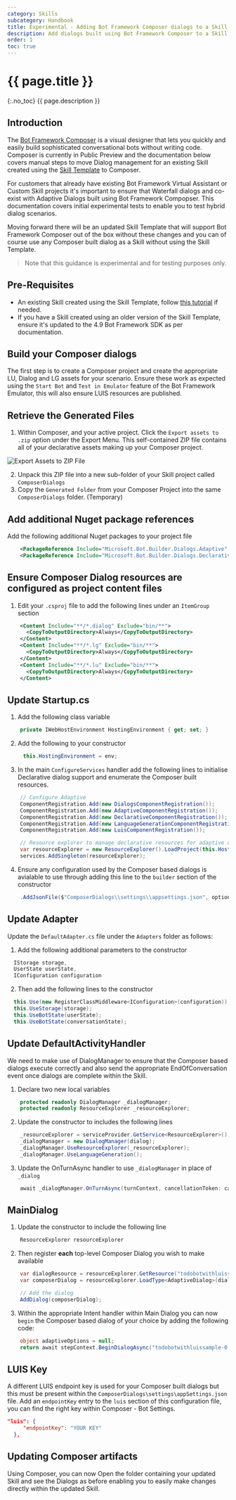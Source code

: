 ```yaml
---
category: Skills
subcategory: Handbook
title: Experimental - Adding Bot Framework Composer dialogs to a Skill
description: Add dialogs built using Bot Framework Composer to a Skill enabling side by side composition of Waterfall Dialogs and Composer built Adaptive Dialogs.
order: 1
toc: true
---
```


# {{ page.title }}
{:.no_toc}
{{ page.description }}

## Introduction

The [Bot Framework Composer](https://aka.ms/bfcomposer) is a visual designer that lets you quickly and easily build sophisticated conversational bots without writing code. Composer is currently in Public Preview and the documentation below covers manual steps to move Dialog management for an existing Skill created using the [Skill Template](https://microsoft.github.io/botframework-solutions/skills/tutorials/create-skill/csharp/1-intro/) to Composer.

For customers that already have existing Bot Framework Virtual Assistant or Custom Skill projects it's important to ensure that Waterfall dialogs and co-exist with Adaptive Dialogs built using Bot Framework Compopser. This documentation covers initial experimental tests to enable you to test hybrid dialog scenarios.

Moving forward there will be an updated Skill Template that will support Bot Framework Composer out of the box without these changes and you can of course use any Composer built dialog as a Skill without using the Skill Template.

> Note that this guidance is experimental and for testing purposes only.

## Pre-Requisites

- An existing Skill created using the Skill Template, follow [this tutorial](https://microsoft.github.io/botframework-solutions/skills/tutorials/create-skill/csharp/1-intro/) if needed.
- If you have a Skill created using an older version of the Skill Template, ensure it's updated to the 4.9 Bot Framework SDK as per documentation.

## Build your Composer dialogs

The first step is to create a Composer project and create the appropriate LU, Dialog and LG assets for your scenario. Ensure these work as expected using the `Start Bot` and `Test in Emulator` feature of the Bot Framework Emulator, this will also ensure LUIS resources are published.

## Retrieve the Generated Files

1. Within Composer, and your active project. Click the `Export assets to .zip` option under the Export Menu. This self-contained ZIP file contains all of your declarative assets making up your Composer project. 

![Export Assets to ZIP File]({{site.baseurl}}/assets/images/composer-export-assets-to-zip.png)

2. Unpack this ZIP file into a new sub-folder of your Skill project called `ComposerDialogs`
3. Copy the `Generated Folder` from your Composer Project into the same `ComposerDialogs` folder. (Temporary)

## Add additional Nuget package references

Add the following additional Nuget packages to your project file

```xml
    <PackageReference Include="Microsoft.Bot.Builder.Dialogs.Adaptive" Version="4.9.1" />
    <PackageReference Include="Microsoft.Bot.Builder.Dialogs.Declarative" Version="4.9.1" />
```    

## Ensure Composer Dialog resources are configured as project content files

1. Edit your `.csproj` file to add the following lines under an `ItemGroup` section

```xml
    <Content Include="**/*.dialog" Exclude="bin/**">
      <CopyToOutputDirectory>Always</CopyToOutputDirectory>
    </Content>
    <Content Include="**/*.lg" Exclude="bin/**">
      <CopyToOutputDirectory>Always</CopyToOutputDirectory>
    </Content>
    <Content Include="**/*.lu" Exclude="bin/**">
      <CopyToOutputDirectory>Always</CopyToOutputDirectory>
    </Content>    
```

## Update Startup.cs

1. Add the following class variable

```csharp
    private IWebHostEnvironment HostingEnvironment { get; set; }
```

2. Add the following to your constructor

```csharp
     this.HostingEnvironment = env;
```

3. In the main `ConfigureServices` handler add the following lines to initialise Declarative dialog support and enumerate the Composer built resources.

```csharp
    // Configure Adaptive           
    ComponentRegistration.Add(new DialogsComponentRegistration());
    ComponentRegistration.Add(new AdaptiveComponentRegistration());
    ComponentRegistration.Add(new DeclarativeComponentRegistration());
    ComponentRegistration.Add(new LanguageGenerationComponentRegistration());
    ComponentRegistration.Add(new LuisComponentRegistration());

    // Resource explorer to manage declarative resources for adaptive dialog
    var resourceExplorer = new ResourceExplorer().LoadProject(this.HostingEnvironment.ContentRootPath);
    services.AddSingleton(resourceExplorer);
```

4. Ensure any configuration used by the Composer based dialogs is avialable to use through adding this line to the `builder` section of the constructor

```csharp
    .AddJsonFile($"ComposerDialogs\\settings\\appsettings.json", optional:true)
```

## Update Adapter

Update the `DefaultAdapter.cs` file under the `Adapters` folder as follows:

1. Add the following additional parameters to the constructor

```csharp
  IStorage storage,
  UserState userState,
  IConfiguration configuration
```

2. Then add the following lines to the constructor
  ```csharp
    this.Use(new RegisterClassMiddleware<IConfiguration>(configuration));
    this.UseStorage(storage);
    this.UseBotState(userState);
    this.UseBotState(conversationState);
  ```

## Update DefaultActivityHandler

We need to make use of DialogManager to ensure that the Composer based dialogs execute correctly and also send the appropriate EndOfConversation event once dialogs are complete within the Skill.

1. Declare two new local variables

```csharp
    protected readonly DialogManager _dialogManager;
    protected readonly ResourceExplorer _resourceExplorer;
```

2. Update the constructor to includes the following lines

```csharp
    _resourceExplorer = serviceProvider.GetService<ResourceExplorer>();
    _dialogManager = new DialogManager(dialog);
    _dialogManager.UseResourceExplorer(_resourceExplorer);
    _dialogManager.UseLanguageGeneration();
```

3. Update the OnTurnAsync handler to use `_dialogManager` in place of `_dialog`

```csharp
    await _dialogManager.OnTurnAsync(turnContext, cancellationToken: cancellationToken);
```

## MainDialog

1. Update the constructor to include the following line

```csharp
    ResourceExplorer resourceExplorer
```

2. Then register **each** top-level Composer Dialog you wish to make available

```csharp
    var dialogResource = resourceExplorer.GetResource("todobotwithluissample-0.dialog");
    var composerDialog = resourceExplorer.LoadType<AdaptiveDialog>(dialogResource);

    // Add the dialog
    AddDialog(composerDialog);
```

3. Within the appropriate Intent handler within Main Dialog you can now `begin` the Composer based dialog of your choice by adding the following code:

```csharp
    object adaptiveOptions = null;
    return await stepContext.BeginDialogAsync("todobotwithluissample-0.dialog", adaptiveOptions, cancellationToken);
```

## LUIS Key

A different LUIS endpoint key is used for your Composer built dialogs but this must be present within the `ComposerDialogs\settings\appSettings.json` file. Add an `endpointKey` entry to the `luis` section of this configuration file, you can find the right key within Composer - Bot Settings.

```json
"luis": {
     "endpointKey": "YOUR KEY"
  },
```

## Updating Composer artifacts

Using Composer, you can now Open the folder containing your updated Skill and see the Dialogs as before enabling you to easily make changes directly within the updated Skill.
